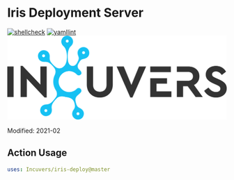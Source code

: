 # Iris Deployment Server
[![shellcheck](https://github.com/Incuvers/iris-deploy/actions/workflows/shellcheck.yaml/badge.svg?branch=master)](https://github.com/Incuvers/iris-deploy/actions/workflows/shellcheck.yaml) [![yamllint](https://github.com/Incuvers/iris-deploy/actions/workflows/yamllint.yaml/badge.svg?branch=master)](https://github.com/Incuvers/iris-deploy/actions/workflows/yamllint.yaml)
![img](/docs/img/Incuvers-black.png)

Modified: 2021-02

## Action Usage
```yaml
uses: Incuvers/iris-deploy@master
```
